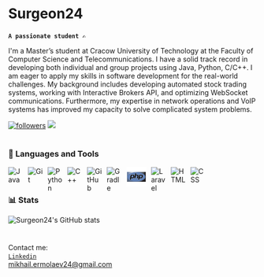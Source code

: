 # Surgeon24

**`A passionate student ✍️`**

I'm a Master’s student at Cracow University of Technology at the Faculty of Computer Science and Telecommunications. I have a solid track record in developing both individual and group projects using Java, Python, C/C++.
I am eager to apply my skills in software development for the real-world challenges. My background includes developing automated stock trading systems, working with Interactive Brokers API, and optimizing WebSocket communications. Furthermore, my expertise in network operations and VoIP systems has improved my capacity to solve complicated system problems.

   <p align="left">
      <a href="https://github.com/Surgeon24/Surgeon24?tab=followers">
         <img alt="followers" title="Follow me on Github" src="https://custom-icon-badges.demolab.com/github/followers/Surgeon24?color=236ad3&labelColor=1155ba&style=for-the-badge&logo=person-add&label=Follow&logoColor=white"/></a>   
      <img src='https://vbr.wocr.tk/badge?page_id=Surgeon24&style=for-the-badge&logo=Github&color=16a085'>
   </p>

#

### 🔧 Languages and Tools

<img align="left" alt="Java" width="30px" style="padding-right:10px;" src="https://cdn.jsdelivr.net/gh/devicons/devicon/icons/java/java-original.svg"/>
<img align="left" alt="Git" width="30px" style="padding-right:10px;" src="https://cdn.jsdelivr.net/gh/devicons/devicon/icons/git/git-original.svg" />
<img align="left" alt="Python" width="30px" style="padding-right:10px;" src="https://cdn.jsdelivr.net/gh/devicons/devicon/icons/python/python-plain.svg" />
<img align="left" alt="C++" width="30px" style="padding-right:10px;" src="https://cdn.jsdelivr.net/gh/devicons/devicon/icons/cplusplus/cplusplus-line.svg" />
<img align="left" alt="GitHub" width="30px" style="padding-right:10px;" src="https://cdn.jsdelivr.net/gh/devicons/devicon/icons/github/github-original.svg" />
<img align="left" alt="Gradle" width="30px" style="padding-right:10px;" src="https://cdn.jsdelivr.net/gh/devicons/devicon/icons/gradle/gradle-plain.svg" />

<img align="left" alt="PHP" width="40px" style="padding-right:10px;"     src="php-original.svg" />
<img align="left" alt="Laravel" width="30px" style="padding-right:10px;" src="https://cdn.jsdelivr.net/gh/devicons/devicon/icons/laravel/laravel-plain.svg" />
<img align="left" alt="HTML" width="30px" style="padding-right:10px;" src="https://cdn.jsdelivr.net/gh/devicons/devicon/icons/html5/html5-plain.svg" />
<img align="left" alt="CSS" width="30px" style="padding-right:10px;" src="https://cdn.jsdelivr.net/gh/devicons/devicon/icons/css3/css3-plain.svg" />
<br />

#

### 📊 Stats

![Surgeon24's GitHub stats](https://github-readme-stats.vercel.app/api?username=surgeon24&show_icons=true&theme=gruvbox)

<!-- ![GitHub Streak](https://streak-stats.demolab.com?user=Surgeon24&theme=gruvbox&border_radius=4.5) -->

#
Contact me:\
[`Linkedin`](https://www.linkedin.com/in/mikhail-ermolaev24/)\
mikhail.ermolaev24@gmail.com
<!-- On [`facebook`](https://www.facebook.com/) -->
<!-- [website]: https://fkcodes.com -->
